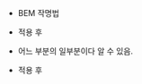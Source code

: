 * BEM 작명법 

<div class="container">
    <div class="name"></div>
    <div class="item">
        <div class="name"></div>
    </div>
</div>

* 적용 후 

<!-- <div class="container">
    <div class="container__name"></div>
    <div class="item">
        <div class="item__name"></div>
    </div>
</div> -->

* 어느 부분의 일부분이다 알 수 있음.




<div class="btn primary"></div>
<div class="btn success"></div>
<div class="btn error"></div>


* 적용 후 

<div class="btn btn--primary"></div>
<div class="btn btn--success"></div>
<div class="btn btn--error"></div>

